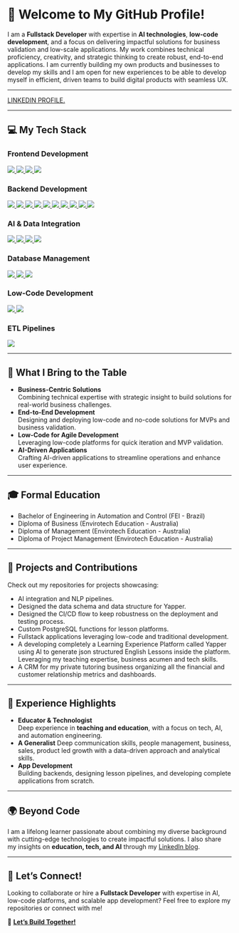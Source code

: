 # 👋 Welcome to My GitHub Profile!

I am a **Fullstack Developer** with expertise in **AI technologies**, **low-code development**, and a focus on delivering impactful solutions for business validation and low-scale applications. My work combines technical proficiency, creativity, and strategic thinking to create robust, end-to-end applications. I am currently building my own products and businesses to develop my skills and I am open for new experiences to be able to develop myself in efficient, driven teams to build digital products with seamless UX.

---
<div class="badge-base LI-profile-badge" data-locale="en_US" data-size="large" data-theme="light" data-type="HORIZONTAL" data-vanity="paulosasakicymbaum" data-version="v1"><a class="badge-base__link LI-simple-link" href="https://br.linkedin.com/in/paulosasakicymbaum?trk=profile-badge">LINKEDIN PROFILE.</a></div>

---

<h2>💻 My Tech Stack</h2>

<!-- Frontend Development Section -->
<h3>Frontend Development</h3>
<p>
  <a href="https://flutter.dev/">
    <img src="https://img.shields.io/badge/Flutter-02569B?style=for-the-badge&logo=flutter&logoColor=white" />
  </a>
  <a href="https://flutterflow.io/">
    <img src="https://img.shields.io/badge/FlutterFlow-0A84FF?style=for-the-badge&logo=flutter&logoColor=white" />
  </a>
  <a href="https://developer.mozilla.org/en-US/docs/Web/CSS">
    <img src="https://img.shields.io/badge/CSS-1572B6?style=for-the-badge&logo=css3&logoColor=white" />
  </a>
  <a href="https://developer.mozilla.org/en-US/docs/Web/HTML">
    <img src="https://img.shields.io/badge/HTML-E34F26?style=for-the-badge&logo=html5&logoColor=white" />
  </a>
</p>

<!-- Backend Development Section -->

<h3>Backend Development</h3>
<p>
  <a href="https://www.postgresql.org/">
    <img src="https://img.shields.io/badge/PostgreSQL-336791?style=for-the-badge&logo=postgresql&logoColor=white" />
  </a>
  <a href="https://www.typescriptlang.org/">
    <img src="https://img.shields.io/badge/TypeScript-3178C6?style=for-the-badge&logo=typescript&logoColor=white" />
  </a>
  <a href="https://dart.dev/">
    <img src="https://img.shields.io/badge/Dart-0175C2?style=for-the-badge&logo=dart&logoColor=white" />
  </a>
  <a href="https://developer.mozilla.org/en-US/docs/Web/JavaScript">
    <img src="https://img.shields.io/badge/JavaScript-F7DF1E?style=for-the-badge&logo=javascript&logoColor=black" />
  </a>
  <a href="https://en.wikipedia.org/wiki/C_(programming_language)">
    <img src="https://img.shields.io/badge/C-00599C?style=for-the-badge&logo=c&logoColor=white" />
  </a>
  <a href="https://isocpp.org/">
    <img src="https://img.shields.io/badge/C++-00599C?style=for-the-badge&logo=cplusplus&logoColor=white" />
  </a>
  <a href="https://firebase.google.com/">
    <img src="https://img.shields.io/badge/Firebase-FFCA28?style=for-the-badge&logo=firebase&logoColor=black" />
  </a>
  <a href="https://supabase.com/">
    <img src="https://img.shields.io/badge/Supabase-3ECF8E?style=for-the-badge&logo=supabase&logoColor=white" />
  </a>
  <a href="#">
    <img src="https://img.shields.io/badge/Edge%20Functions-1E90FF?style=for-the-badge&logo=cloudflare&logoColor=white" />
  </a>
  <a href="https://www.python.org/">
    <img src="https://img.shields.io/badge/Python-3776AB?style=for-the-badge&logo=python&logoColor=white" />
  </a>
</p>

<!-- AI & Data Integration Section -->
<h3>AI & Data Integration</h3>
<p>
  <a href="https://www.langchain.com/">
    <img src="https://img.shields.io/badge/LangChain-FF5733?style=for-the-badge&logo=langchain&logoColor=white" />
  </a>
  <a href="https://langflow.org/">
    <img src="https://img.shields.io/badge/LangFlow-681DFF?style=for-the-badge&logo=web&logoColor=white" />
  </a>
  <a href="https://buildship.dev/">
    <img src="https://img.shields.io/badge/Buildship-FF6F61?style=for-the-badge&logo=gradle&logoColor=white" />
  </a>
  <a href="#">
    <img src="https://img.shields.io/badge/Prompt%20Engineering-FFCC00?style=for-the-badge&logo=openai&logoColor=black" />
  </a>
</p>

<!-- Database Management Section -->
<h3>Database Management</h3>
<p>
  <a href="https://www.postgresql.org/">
    <img src="https://img.shields.io/badge/PostgreSQL-336791?style=for-the-badge&logo=postgresql&logoColor=white" />
  </a>
  <a href="https://www.sqlite.org/index.html">
    <img src="https://img.shields.io/badge/SQLite-003B57?style=for-the-badge&logo=sqlite&logoColor=white" />
  </a>
  <a href="#">
    <img src="https://img.shields.io/badge/ORM-808080?style=for-the-badge&logo=database&logoColor=white" />
  </a>
</p>

<!-- Low-Code Development Section -->
<h3>Low-Code Development</h3>
<p>
  <a href="https://flutterflow.io/">
    <img src="https://img.shields.io/badge/FlutterFlow-0A84FF?style=for-the-badge&logo=flutter&logoColor=white" />
  </a>
  <a href="https://supabase.com/">
    <img src="https://img.shields.io/badge/Supabase-3ECF8E?style=for-the-badge&logo=supabase&logoColor=white" />
  </a>
</p>

<!-- ETL Pipelines Section -->
<h3>ETL Pipelines</h3>
<p>
  <a href="#">
    <img src="https://img.shields.io/badge/ETL-4CAF50?style=for-the-badge&logo=databricks&logoColor=white" />
  </a>
</p>





---

<h2>🚀 What I Bring to the Table</h2>

- **Business-Centric Solutions**  
  Combining technical expertise with strategic insight to build solutions for real-world business challenges.
- **End-to-End Development**  
  Designing and deploying low-code and no-code solutions for MVPs and business validation.  
- **Low-Code for Agile Development**  
  Leveraging low-code platforms for quick iteration and MVP validation.
- **AI-Driven Applications**  
  Crafting AI-driven applications to streamline operations and enhance user experience.  

---

<h2>🎓 Formal Education</h2>

  - Bachelor of Engineering in Automation and Control (FEI - Brazil)  
  - Diploma of Business (Envirotech Education - Australia)
  - Diploma of Management (Envirotech Education - Australia)
  - Diploma of Project Management (Envirotech Education - Australia)

---

<h2>🌟 Projects and Contributions</h2>

Check out my repositories for projects showcasing:  
- AI integration and NLP pipelines.
- Designed the data schema and data structure for Yapper.
- Designed the CI/CD flow to keep robustness on the deployment and testing process.  
- Custom PostgreSQL functions for lesson platforms.  
- Fullstack applications leveraging low-code and traditional development.
- A developing completely a Learning Experience Platform called Yapper using AI to generate json structured English Lessons inside the platform. Leveraging my teaching expertise, business acumen and tech skills.
- A CRM for my private tutoring business organizing all the financial and customer relationship metrics and dashboards.  

---

<h2>💼 Experience Highlights</h2>

- **Educator & Technologist**  
  Deep experience in **teaching and education**, with a focus on tech, AI, and automation engineering.
- **A Generalist**
  Deep communication skills, people management, business, sales, product led growth with a data-driven approach and analytical skills.  
- **App Development**  
  Building backends, designing lesson pipelines, and developing complete applications from scratch.


---

<h2>🌍 Beyond Code</h2>

I am a lifelong learner passionate about combining my diverse background with cutting-edge technologies to create impactful solutions. I also share my insights on **education, tech, and AI** through my [LinkedIn blog](https://www.linkedin.com/in/paulosasakicymbaum/recent-activity/articles/).

---

## 🤝 Let’s Connect!

Looking to collaborate or hire a **Fullstack Developer** with expertise in AI, low-code platforms, and scalable app development? Feel free to explore my repositories or connect with me!

💌 **[Let’s Build Together!](mailto:paulo.cymbaum@gmail.com)**
